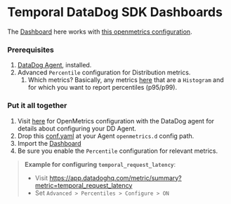 # Temporal DataDog SDK Dashboards

The [Dashboard](temporal_sdk_dashboard.json) here works with [this openmetrics configuration](openmetrics.h_conf.yaml).

### Prerequisites

1. [DataDog Agent](https://docs.datadoghq.com/getting_started/agent/), installed.
2. Advanced `Percentile` configuration for Distribution metrics.
   1. Which metrics? Basically, any metrics [here](https://docs.temporal.io/references/sdk-metrics) that are a `Histogram` and for which you want to report percentiles (p95/p99).
   
### Put it all together
1. Visit [here](https://docs.datadoghq.com/integrations/openmetrics/) for OpenMetrics configuration with the DataDog agent for details about configuring your DD Agent.
2. Drop this [conf.yaml](openmetrics.h_conf.yaml) at your Agent `openmetrics.d` config path.
3. Import the [Dashboard](temporal_sdk_dashboard.json)
4. Be sure you enable the `Percentile` configuration for relevant metrics. 

> **Example for configuring `temporal_request_latency`**:
> * Visit https://app.datadoghq.com/metric/summary?metric=temporal_request_latency
> * Set `Advanced > Percentiles > Configure > ON`


